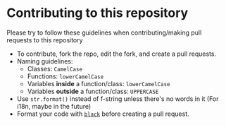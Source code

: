 # Contributing to this repository
Please try to follow these guidelines when contributing/making pull requests to this repository
- To contribute, fork the repo, edit the fork, and create a pull requests.
- Naming guidelines:
  * Classes: `CamelCase`
  * Functions: `lowerCamelCase`
  * Variables **inside** a function/class: `lowerCamelCase`
  * Variables **outside** a function/class: `UPPERCASE`
- Use `str.format()` instead of f-string unless there's no words in it (For i18n, maybe in the future)
- Format your code with [`black`](https://github.com/psf/black) before creating a pull request.
